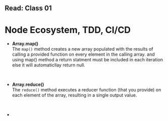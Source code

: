 ## Read: Class 01
# Node Ecosystem, TDD, CI/CD


- **Array.map()**<br />
    The `map()` method creates a new array populated with the results of calling a provided function on every element in the calling array. and using map() method a return statment must be included in each iteration else it will automaticllay return null.

<br />

- **Array.reduce()** <br />
    The `reduce()` method executes a reducer function (that you provide) on each element of the array, resulting in a single output value. 

<br />

- 